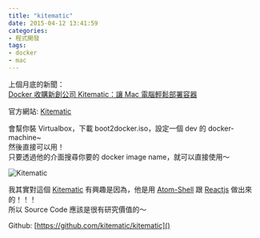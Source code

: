 ```yaml
---
title: "kitematic"
date: 2015-04-12 13:41:59
categories:
- 程式開發
tags:
- docker
- mac
---
```


上個月底的新聞：  
[Docker 收購新創公司 Kitematic：讓 Mac 電腦輕鬆部署容器](http://www.ithome.com.tw/news/94527)  

<!--more-->

官方網站: [Kitematic]

會幫你裝 Virtualbox，下載 boot2docker.iso，設定一個 dev 的 docker-machine~  
然後直接可以用！   
只要透過他的介面搜尋你要的 docker image name，就可以直接使用～  

![Kitematic](Kitematic.png)

我其實對這個 [Kitematic] 有興趣是因為，他是用 [Atom-Shell] 跟 [Reactjs] 做出來的！！！  
所以 Source Code 應該是很有研究價值的～  

Github: [https://github.com/kitematic/kitematic]()

[Kitematic]: https://kitematic.com/
[Atom-Shell]: https://github.com/atom/atom-shell
[Reactjs]: http://reactjs.com

